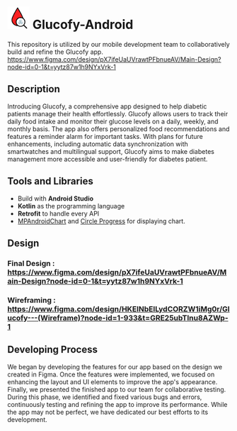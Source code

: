 # <img src="https://github.com/Glucofy-Team/.github/blob/main/profile/img/logo.png" width="50"> Glucofy-Android
This repository is utilized by our mobile development team to collaboratively build and refine the Glucofy app.
https://www.figma.com/design/pX7ifeUaUVrawtPFbnueAV/Main-Design?node-id=0-1&t=yytz87w1h9NYxVrk-1

## Description
Introducing Glucofy, a comprehensive app designed to help diabetic patients manage their health effortlessly. Glucofy allows users to track their daily food intake and monitor their glucose levels on a daily, weekly, and monthly basis. The app also offers personalized food recommendations and features a reminder alarm for important tasks. With plans for future enhancements, including automatic data synchronization with smartwatches and multilingual support, Glucofy aims to make diabetes management more accessible and user-friendly for diabetes patient.

## Tools and Libraries
- Build with **Android Studio**
- **Kotlin** as the programming language
- **Retrofit** to handle every API
- [MPAndroidChart](https://github.com/PhilJay/MPAndroidChart) and [Circle Progress](https://github.com/uknownothingsnow/CircleProgress) for displaying chart.

## Design
### Final Design : https://www.figma.com/design/pX7ifeUaUVrawtPFbnueAV/Main-Design?node-id=0-1&t=yytz87w1h9NYxVrk-1
### Wireframing : https://www.figma.com/design/HKElNbElLydCORZW1iMg0r/Glucofy---(Wireframe)?node-id=1-933&t=GRE25ubTInu8AZWp-1

## Developing Process
We began by developing the features for our app based on the design we created in Figma. Once the features were implemented, we focused on enhancing the layout and UI elements to improve the app's appearance. Finally, we presented the finished app to our team for collaborative testing. During this phase, we identified and fixed various bugs and errors, continuously testing and refining the app to improve its performance. While the app may not be perfect, we have dedicated our best efforts to its development.
